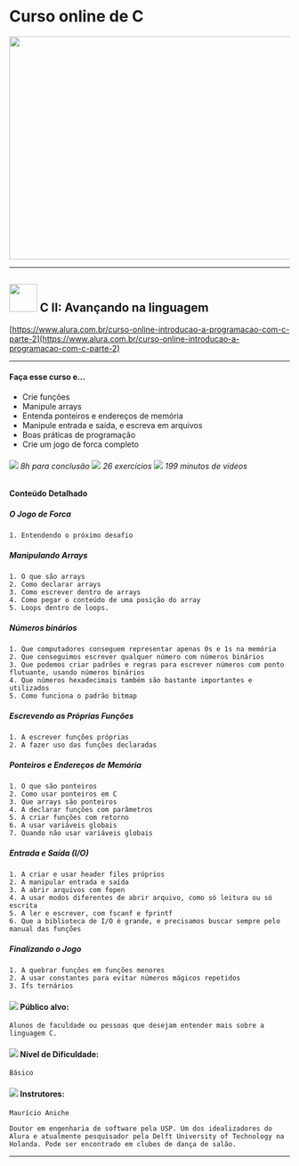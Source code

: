 # Curso online de C

[<img src="https://www.alura.com.br/assets/api/share/alura-cursos-online-tecnologia.png" width="927" height="400">](https://www.alura.com.br)

------

## <img src="https://www.alura.com.br/assets/api/cursos/introducao-a-programacao-com-c-parte-2.svg" width="50" height="50"> C II: Avançando na linguagem

[https://www.alura.com.br/curso-online-introducao-a-programacao-com-c-parte-2](https://www.alura.com.br/curso-online-introducao-a-programacao-com-c-parte-2)

------

#### Faça esse curso e...

*	Crie funções
*	Manipule arrays
*	Entenda ponteiros e endereços de memória
*	Manipule entrada e saída, e escreva em arquivos
*	Boas práticas de programação
*	Crie um jogo de forca completo

###### ![](https://www.alura.com.br/assets/img/curso/icon-time.1489498780.svg) 8h para conclusão ![](https://www.alura.com.br/assets/img/curso/icon-exercises.1489498780.svg) 26 exercícios ![](https://www.alura.com.br/assets/img/curso/icon-video.1489498780.svg) 199 minutos de videos
    
#### Conteúdo Detalhado

#####    O Jogo de Forca

    1. Entendendo o próximo desafio

#####    Manipulando Arrays

    1. O que são arrays
    2. Como declarar arrays
    3. Como escrever dentro de arrays
    4. Como pegar o conteúdo de uma posição do array
    5. Loops dentro de loops.

#####    Números binários

    1. Que computadores conseguem representar apenas 0s e 1s na memória
    2. Que conseguimos escrever qualquer número com números binários
    3. Que podemos criar padrões e regras para escrever números com ponto flutuante, usando números binários
    4. Que números hexadecimais também são bastante importantes e utilizados
    5. Como funciona o padrão bitmap

#####    Escrevendo as Próprias Funções

    1. A escrever funções próprias
    2. A fazer uso das funções declaradas

#####    Ponteiros e Endereços de Memória

    1. O que são ponteiros
    2. Como usar ponteiros em C
    3. Que arrays são ponteiros
    4. A declarar funções com parâmetros
    5. A criar funções com retorno
    6. A usar variáveis globais
    7. Quando não usar variáveis globais

#####    Entrada e Saída (I/O)

    1. A criar e usar header files próprios
    2. A manipular entrada e saída
    3. A abrir arquivos com fopen
    4. A usar modos diferentes de abrir arquivo, como só leitura ou só escrita
    5. A ler e escrever, com fscanf e fprintf
    6. Que a biblioteca de I/O é grande, e precisamos buscar sempre pelo manual das funções

#####    Finalizando o Jogo

    1. A quebrar funções em funções menores
    2. A usar constantes para evitar números mágicos repetidos
    3. Ifs ternários


#### ![](https://www.alura.com.br/assets/img/curso/icon-target.1489498780.svg) Público alvo: 

    Alunos de faculdade ou pessoas que desejam entender mais sobre a linguagem C.

#### ![](https://www.alura.com.br/assets/img/curso/icon-difficulty.1489498780.svg) Nível de Dificuldade: 

    Básico

#### ![](https://www.alura.com.br/assets/img/curso/icon-teacher.1489498780.svg) Instrutores:
    
    Maurício Aniche

    Doutor em engenharia de software pela USP. Um dos idealizadores do Alura e atualmente pesquisador pela Delft University of Technology na Holanda. Pode ser encontrado em clubes de dança de salão.

------
